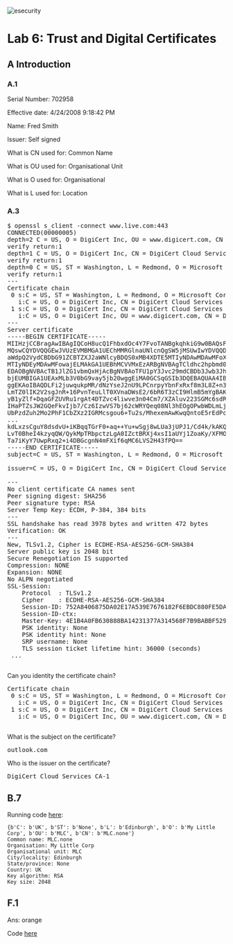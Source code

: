 ![esecurity](https://raw.githubusercontent.com/billbuchanan/esecurity/master/z_associated/esecurity_graphics.jpg)

# Lab 6: Trust and Digital Certificates


## A	Introduction

### A.1	

Serial Number: 702958

Effective date: 4/24/2008 9:18:42 PM

Name:  Fred Smith

Issuer: Self signed

What is CN used for: Common Name

What is OU used for: Organisational Unit

What is O used for: Organisational

What is L used for: Location


### A.3	
<pre>
$ openssl s_client -connect www.live.com:443
CONNECTED(00000005)
depth=2 C = US, O = DigiCert Inc, OU = www.digicert.com, CN = DigiCert Global Root CA
verify return:1
depth=1 C = US, O = DigiCert Inc, CN = DigiCert Cloud Services CA-1
verify return:1
depth=0 C = US, ST = Washington, L = Redmond, O = Microsoft Corporation, CN = outlook.com
verify return:1
---
Certificate chain
 0 s:C = US, ST = Washington, L = Redmond, O = Microsoft Corporation, CN = outlook.com
   i:C = US, O = DigiCert Inc, CN = DigiCert Cloud Services CA-1
 1 s:C = US, O = DigiCert Inc, CN = DigiCert Cloud Services CA-1
   i:C = US, O = DigiCert Inc, OU = www.digicert.com, CN = DigiCert Global Root CA
---
Server certificate
-----BEGIN CERTIFICATE-----
MIIHzjCCBragAwIBAgIQCoH8ucQ1FhbxdOc4Y7FvoTANBgkqhkiG9w0BAQsFADBL
MQswCQYDVQQGEwJVUzEVMBMGA1UEChMMRGlnaUNlcnQgSW5jMSUwIwYDVQQDExxE
aWdpQ2VydCBDbG91ZCBTZXJ2aWNlcyBDQS0xMB4XDTE5MTIyNDAwMDAwMFoXDTIx
MTIyNDEyMDAwMFowajELMAkGA1UEBhMCVVMxEzARBgNVBAgTCldhc2hpbmd0b24x
EDAOBgNVBAcTB1JlZG1vbmQxHjAcBgNVBAoTFU1pY3Jvc29mdCBDb3Jwb3JhdGlv
bjEUMBIGA1UEAxMLb3V0bG9vay5jb20wggEiMA0GCSqGSIb3DQEBAQUAA4IBDwAw
ggEKAoIBAQDLFi2juwqukpMR/dNzYseJ2nU9LPCnrpyYbnFxRxf8m3L8Z+n3XREd
LmTZ0lIK2V2sgJnR+16PvnTeuLlT0XVnaDWsE2/6bR6T3zCI9HlmB5mYgBAKrLq6
yB1yZlf+DqaGFZUVRu1rgAt4DTZvc4liwve3n04Cm7/XZAluv223SGMc6sdRi8cq
IHaPTZsJW2GQeFkvIjb7/Cz6IzwVS7bj62cWRYQeq08Nl3hEOgOPwbWDLmLj7hDe
UbPzdZuh2Mo2PhF1CbZXz2IGRMcsgou6+Tu2s/MhexemAwKwqQntoE5rEdPc2GcC
...
kdLxzsCguY8dsdvU+iKBqqTGrF0+aq++Yu+wSgj8wLUa3jUPJ1/Cd4k/kAKQCCL5
LvT0BheI4kzyqQW/QykMpTRbpctzLgA0IZctBRXj4xsI1aUYj1ZoaKy/XFMO0lGK
Ta7iKyY7UwpRxq2+i4DBGcgnN4mFXif6qMC6LVS2H43fPQ==
-----END CERTIFICATE-----
subject=C = US, ST = Washington, L = Redmond, O = Microsoft Corporation, CN = outlook.com

issuer=C = US, O = DigiCert Inc, CN = DigiCert Cloud Services CA-1

---
No client certificate CA names sent
Peer signing digest: SHA256
Peer signature type: RSA
Server Temp Key: ECDH, P-384, 384 bits
---
SSL handshake has read 3978 bytes and written 472 bytes
Verification: OK
---
New, TLSv1.2, Cipher is ECDHE-RSA-AES256-GCM-SHA384
Server public key is 2048 bit
Secure Renegotiation IS supported
Compression: NONE
Expansion: NONE
No ALPN negotiated
SSL-Session:
    Protocol  : TLSv1.2
    Cipher    : ECDHE-RSA-AES256-GCM-SHA384
    Session-ID: 752A8406875DA02E17A539E7676182F6EBDC880FE5DA95BE0531B733E6EB054B
    Session-ID-ctx: 
    Master-Key: 4E1B4A0FB630888BA14231377A314568F7B9BABBF5298E79E09561B904DC739DF52F2B1288A78F5DCAEFABFF73D23A3D
    PSK identity: None
    PSK identity hint: None
    SRP username: None
    TLS session ticket lifetime hint: 36000 (seconds)
 ...
    </pre>
    
Can you identity the certificate chain?
<pre>
Certificate chain
 0 s:C = US, ST = Washington, L = Redmond, O = Microsoft Corporation, CN = outlook.com
   i:C = US, O = DigiCert Inc, CN = DigiCert Cloud Services CA-1
 1 s:C = US, O = DigiCert Inc, CN = DigiCert Cloud Services CA-1
   i:C = US, O = DigiCert Inc, OU = www.digicert.com, CN = DigiCert Global Root CA
   </pre>

What is the subject on the certificate?
<pre>
outlook.com
</pre>

Who is the issuer on the certificate?
<pre>
DigiCert Cloud Services CA-1
</pre>

## B.7
Running code [here](https://repl.it/@billbuchanan/csr#pyproject.toml):

```
{b'C': b'UK', b'ST': b'None', b'L': b'Edinburgh', b'O': b'My Little Corp', b'OU': b'MLC', b'CN': b'MLC.none'}
Common name: MLC.none
Organisation: My Little Corp
Organisational unit: MLC
City/locality: Edinburgh
State/province: None
Country: UK
Key algorithm: RSA
Key size: 2048
```

## F.1
Ans: orange

Code [here](https://repl.it/@billbuchanan/digcertcrack#main.py)



